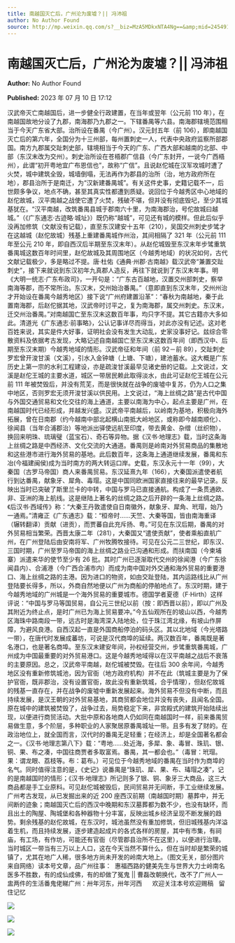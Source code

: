 ```yaml
---
title: 南越国灭亡后，广州沦为废墟？|| 冯沛祖
author: No Author Found
source: http://mp.weixin.qq.com/s?__biz=MzA5MDkxNTA4Ng==&amp;mid=2454913878&amp;idx=1&amp;sn=db8d71ef0b9b1339e010e31214fe4507&amp;chksm=87a3cb37b0d44221b8b89026906d7ab3937005724e6d7426ab0bf66d0ef3ccea78d714103797&poc_token=HJ_Do2ejHyO-wNZGG8Q1S8FdPgy1YBBEob-nUEme
---
```


# 南越国灭亡后，广州沦为废墟？|| 冯沛祖

**Author:** No Author Found

**Published:** 2023 年 07 月 10 日 17:12

汉武帝灭亡南越国后，进一步健全行政建置，在当年或翌年（公元前 110 年），在南越国故地分设了九郡，南海郡乃九郡之一。下辖番禺等六县。南海郡辖境范围相当于今天广东省大部。治所设在番禺（今广州）。汉元封五年（前 106），即南越国灭亡后的第六年，全国分为十三州部，每州置刺史一人，代表中央政府监察所部郡国。南方九郡属交趾刺史部，辖境相当于今天的广东、广西大部和越南的北部、中部（东汉末改为交州）。刺史治所设在苍梧郡广信县（今广东封开，一说今广西梧州），此谓“初开粤地宜广布恩信也”，故称“广信”。且说赵佗城在汉军攻城时遭了火焚，城中建筑全毁，城墙倒塌，无法再作为郡县的治所（治，地方政府所在地），郡县治所于是南迁，为“汉新建番禺城”。有关这件史事，史籍记载不一，后世颇多争议，地点不确，甚至其真实性都遭到质疑。说回位于今越秀区中心地域的赵佗故城，汉平南越之战使它遭了火焚，残破不堪，但并没有彻底毁圮，至少其城基犹在。“汉平南越，改筑番禺县城于郡南六十里，为南海郡治，号佗故城曰越城。”（《广东通志·古迹略·城址》）既仍称“越城”，可见还有城的模样。但此后似乎没再加修筑（文献没有记载），直至东汉建安十五年（210），吴国交州刺史步骘才在这越城（赵佗故城）残基上重建番禺城作州治，其间相隔了 321 年（公元前 111 年至公元 210 年，即自西汉后半期至东汉末年）。从赵佗城毁至东汉末年步骘重筑番禺城这数百年时间里，赵佗故城及其周围地区（今越秀地域）的状况如何，古代文献记载极少，多是略过不提。唐·杜佑《通典·州郡·古南越》载汉武帝“兼置交趾刺史”，接下来就说到东汉初年九真郡人造反，再往下就说到了东汉末年事。明《大明一统志·广东布政司》，一开句是：“广东古百越地，汉置交州部刺史，察举南海等郡，而不常所治。东汉末，交州始治番禺。”（意即直到东汉末年，交州州治才开始设在番禺今越秀地区）接下说“广州府建置沿革”：“春秋为南越地，秦于此置南海郡，后赵佗据其地，汉武帝时讨平之，复为南海郡，属交州刺史。东汉末，迁交州治番禺。”对南越国亡至东汉末这数百年事，均只字不提。其它古籍亦大多如此。清道光《广东通志·前事略》，公认记事详尽而得当，对此亦没有记述。这对老百姓来说，其实是件大好事，证明社会没有发生大动乱，史家没事好记。兹综合零散资料及依据考古发现，大略记述自南越国亡至东汉末这数百年间（即西汉中、后期至东汉末期）今越秀地域的情形。汉武帝征和年间（前 92－前 89），交趾刺史罗宏曾开浚甘溪（文溪），引水入金钟塘（上塘、下塘），建池蓄水。这大概是广东历史上第一宗的水利工程建设，亦是疏浚甘溪最早见诸史册的记载。上文说过，文溪是赵佗王城的主要水道，城区一带居民赖此取得淡水，由此可证赵佗王城在公元前 111 年被焚毁后，并没有荒芜，而是很快就在战争的废墟中复苏，仍为人口之集中地区，否则罗宏无须开浚甘溪以供民用。上文说过，“海上丝绸之路”是古代中国与外国交通贸易和文化交往的海上通道，主要以南海为中心，起点主要是广州，在南越国时代已经形成，并越发兴盛。汉武帝平南越后，以岭南为基地，积极向海外拓展，曾在日南郡（约今越南中部北起横山南抵大岭地区，或称即今越南顺化）、徐闻县（当年合浦郡治）等地派出驿使远航至印度，带去黄金、杂缯（丝织物），换回来明珠、琉璃璧（蓝宝石）、奇石等异物。据《汉书·地理志》载，当时这条海上丝绸之路是中西经济、文化交流的大通道。番禺则是岭南对外贸易商品的集散地和这些港市进行海外贸易的基地。此后数百年，这条海上通道继续发展，番禺和东冶(今福建闽侯)成为当时南方的两大转运口岸。史载，东汉永元十一年（99），大秦国（古罗马帝国）商人来番禺贸易。东汉延熹九年（166），大秦国派遣使者航行到达番禺，献象牙、犀角、毒瑁。这是中国同欧洲国家直接往来的最早记录。反映出当时已突破了斯里兰卡的中转，中国与罗马已直接通航。构成了一条贯通欧、非、亚洲的海上航线。这是继陆上著名的丝绸之路之后开辟的一条海上丝绸之路。《后汉书·西域传》称：“大秦王丹敦遣使自日南徽外，献象牙、犀角、玳瑁，始乃一通焉。”清雍正《广东通志》载：“桓帝时……天竺、大秦等国，皆由南海重译（辗转翻译）贡献（进贡），而贾蕃自此充斥扬、粤。”可见在东汉后期，番禺的对外贸易相当繁荣。西晋太康二年（281），大秦国又“遣使贡献”，使者乘船直航广州，在广州登陆后由安南将军、广州牧腾牧接待。可见在公元二三世纪，即东汉、三国时期，广州至罗马帝国的海上丝绸之路业已沟通和形成。而扶南国（今柬埔寨）派遣来华的使节至少有 26 批。其时广州已逐渐取代交州的徐闻港（今广东徐闻县内）、合浦港（今广西合浦市内）而成为南中国对外交通和海外贸易的重要港口、海上丝绸之路的主港。因为进口的物资，如由交趾登陆，其内运路线比从广州登陆要长得多，所以，外商自然地便以广州为商船的停舶地点了。东汉时期，建于今越秀地域的广州城是一个海外贸易的重要城市。德国学者夏德（F·Hirth）这样评说：“中国与罗马等国贸易，自公元三世纪以前（按：即西晋以前），即以广州及其附近为终止点，是时广州已为海上贸易要冲。”今五仙观所在的坡山以西，今越秀区海珠中路南段一带，远古时是海湾深入陆地处，位于珠江湾北缘，有坡山作屏障，为避风良港。自西汉起一直是外国商船停泊的码头区。其以北地域（今光塔路一带），在唐代时发展成蕃坊，可说是汉代商埠的延续。两汉数百年，番禺既是著名港口，也是著名商埠。至东汉末建安年间，孙权经营交州，步骘重筑番禺城，广州成为中国最重要的对外贸易港口。这是今越秀地域得以在汉平南越之战后不衰落的主要原因。总之，汉武帝平南越，赵佗城被焚毁。在往后 300 余年间，今越秀地区没有重新修筑城池，因为官衙（地方政府机构）并不在此（筑城主要是为了保护官衙，既非郡治，没有设置官衙，故此没有重新筑城，合乎情理），但赵佗故城的残基一直存在，并在战争的废墟中重新发展起来。海外贸易不但没有中断，而且持续发展，是汉王朝的对外贸易基地，其商贸都会地位并没有丧失，且闻名全国。原在城中的建筑被焚毁了，战争过去，局势稳定下来，非宫殿式的建筑开始陆续出现，以便进行商贸活动。大批中原和各地商人仍如同在南越国时一样，前来番禺贸易做生意，多个阶层，多种职业的人家聚居原番禺城址一带。且多有发了财的。在政治地位上，就全国而言，汉代时的番禺无足轻重；在经济上，却是全国著名都会之一。《汉书·地理志第八下》载：“粤地……处近海，多犀、象、毒冒、珠玑、银、铜、果、布之凑，中国往商贾者多取富焉。番禺，其一都会也。”（毒冒：玳瑁。果：谓龙眼、荔枝等。布：葛布。）可见位于今越秀地域的番禺在当时作为商埠的名气。同时值得注意的是，《史记》说番禺是“珠玑、犀、果、布、瑇瑁之凑”，记的是南越国时的情形；《汉书·地理志》所记则多了银、铜、象牙三大商品，这三大商品都是手工业原料。可见赵佗城被毁后，民间贸易并无间断，手工业继续发展。广州考古发现，从已发掘出来的近 200 座西汉前期（南越国时期）墓葬中，并无间断的迹象；南越国灭亡后的西汉中晚期和东汉墓葬都为数不少，也没有缺环，而且出土的陶屋、陶城堡和各种器物十分丰富，反映出城乡经济呈现不断发展的趋势。剩余残基的赵佗故城，在东汉时，城池虽然没有重加修筑，但旧城残基内洋溢着生机，而且持续发展，逐步建造起成片的各式各样的房屋，其中有市集，有祠庙，有工场，有作坊，可能还有官衙（尽管郡县治所不在这里），以便进行治理。当时城区一带当有三万以上人口，这在今天当然不算什么，但在当时却是繁荣的城镇了，尤其在地广人稀，很多地方尚未开发的岭南大地上。（图文无关，部分图片来自网络）读本号文章，品广州往事：  惠福西路的健美先生与世界大力士岭南名医多不胜数，有的成仙成佛，有的却做了冤鬼 || 曹磊改朝换代，改不了广州人一盅两件的生活番鬼佬睇广州：卅年河东，卅年河西      欢迎关注本号欢迎赐稿   留住记忆

![](https://mmbiz.qpic.cn/mmbiz_jpg/PJWG74pLsMZ3ovluImOich06fgdk5Ie2v2vEbRHPZP5VKwhlCmkECy2DratPYAtcsghhdKVPcP2wUsHc0uXGoJA/640)

![](https://mmbiz.qpic.cn/mmbiz_jpg/PJWG74pLsMZ3ovluImOich06fgdk5Ie2vzJSJibhMxG0d5VPiaaqm2GL6459iacyo1OwpR0h5tSDmYdYA8yNHoCZjA/640)

![](https://mmbiz.qpic.cn/mmbiz_jpg/PJWG74pLsMZ3ovluImOich06fgdk5Ie2vK3XibwMvHn7uibEoVl4gszMV92EW8x38XicyxQT4bkiaP3ib6MvialPDWHMQ/640)
